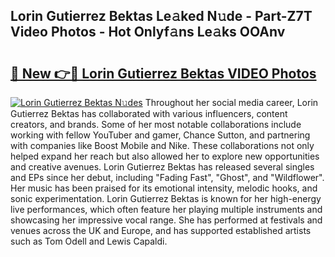 ## Lorin Gutierrez Bektas Le𝚊ked N𝚞de - Part-Z7T Video Photos - Hot Onlyf𝚊ns Le𝚊ks OOAnv

# <h2><a href="http://ab80988.deff.icu/?id=Lorin+Gutierrez+Bektas">🔗 New 👉🔴 Lorin Gutierrez Bektas VIDEO Photos</a></h2>

[![Lorin Gutierrez Bektas N𝚞des](https://i.imgur.com/rIISA9y.gif)](http://ab80988.deff.icu/?id=Lorin+Gutierrez+Bektas)
Throughout her social media career, Lorin Gutierrez Bektas has collaborated with various influencers, content creators, and brands. Some of her most notable collaborations include working with fellow YouTuber and gamer, Chance Sutton, and partnering with companies like Boost Mobile and Nike. These collaborations not only helped expand her reach but also allowed her to explore new opportunities and creative avenues. Lorin Gutierrez Bektas has released several singles and EPs since her debut, including "Fading Fast", "Ghost", and "Wildflower". Her music has been praised for its emotional intensity, melodic hooks, and sonic experimentation. Lorin Gutierrez Bektas is known for her high-energy live performances, which often feature her playing multiple instruments and showcasing her impressive vocal range. She has performed at festivals and venues across the UK and Europe, and has supported established artists such as Tom Odell and Lewis Capaldi.

